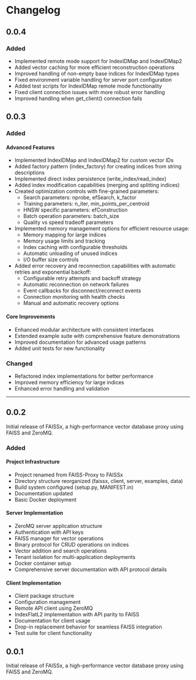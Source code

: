 # Changelog

## 0.0.4

### Added

- Implemented remote mode support for IndexIDMap and IndexIDMap2
- Added vector caching for more efficient reconstruction operations
- Improved handling of non-empty base indices for IndexIDMap types
- Fixed environment variable handling for server port configuration
- Added test scripts for IndexIDMap remote mode functionality
- Fixed client connection issues with more robust error handling
- Improved handling when get_client() connection fails

## 0.0.3

### Added

#### Advanced Features
- Implemented IndexIDMap and IndexIDMap2 for custom vector IDs
- Added factory pattern (index_factory) for creating indices from string descriptions
- Implemented direct index persistence (write_index/read_index)
- Added index modification capabilities (merging and splitting indices)
- Created optimization controls with fine-grained parameters:
  - Search parameters: nprobe, efSearch, k_factor
  - Training parameters: n_iter, min_points_per_centroid
  - HNSW specific parameters: efConstruction
  - Batch operation parameters: batch_size
  - Quality vs speed tradeoff parameters
- Implemented memory management options for efficient resource usage:
  - Memory mapping for large indices
  - Memory usage limits and tracking
  - Index caching with configurable thresholds
  - Automatic unloading of unused indices
  - I/O buffer size controls
- Added error recovery and reconnection capabilities with automatic retries and exponential backoff:
  - Configurable retry attempts and backoff strategy
  - Automatic reconnection on network failures
  - Event callbacks for disconnect/reconnect events
  - Connection monitoring with health checks
  - Manual and automatic recovery options

#### Core Improvements
- Enhanced modular architecture with consistent interfaces
- Extended example suite with comprehensive feature demonstrations
- Improved documentation for advanced usage patterns
- Added unit tests for new functionality

### Changed
- Refactored index implementations for better performance
- Improved memory efficiency for large indices
- Enhanced error handling and validation

---

## 0.0.2

Initial release of FAISSx, a high-performance vector database proxy using FAISS and ZeroMQ.

### Added

#### Project Infrastructure
- Project renamed from FAISS-Proxy to FAISSx
- Directory structure reorganized (faissx, client, server, examples, data)
- Build system configured (setup.py, MANIFEST.in)
- Documentation updated
- Basic Docker deployment

#### Server Implementation
- ZeroMQ server application structure
- Authentication with API keys
- FAISS manager for vector operations
- Binary protocol for CRUD operations on indices
- Vector addition and search operations
- Tenant isolation for multi-application deployments
- Docker container setup
- Comprehensive server documentation with API protocol details

#### Client Implementation
- Client package structure
- Configuration management
- Remote API client using ZeroMQ
- IndexFlatL2 implementation with API parity to FAISS
- Documentation for client usage
- Drop-in replacement behavior for seamless FAISS integration
- Test suite for client functionality


## 0.0.1

Initial release of FAISSx, a high-performance vector database proxy using FAISS and ZeroMQ.
